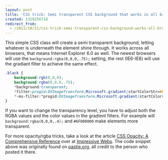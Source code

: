 ```yaml
---
layout: post
title: 'CSS trick: Semi transparent CSS background that works in all browsers'
created: 1319256718
redirect_from:
  - /2011/10/21/css-trick-semi-transparent-css-background-works-all-browsers/
---
```

This simple CSS class will create a semi transparent background, letting whatever is underneath the element shine through. It works across all browsers, that means Internet Explorer 6.0 as well. The newest browsers will use the `background:rgba(0,0,0,.75);` setting, the rest (IE6-IE8) will use the gradiant filter to achieve the same effect.

<!--break-->

```css
.black {
    background:rgb(0,0,0);
    background:rgba(0,0,0,.75);
    *background:transparent;
    *filter:progid:DXImageTransform.Microsoft.gradient(startColorStr=#BF000000,endColorStr=#BF000000);
    *-ms-filter:"progid:DXImageTransform.Microsoft.gradient(startColorstr=#BF000000,endColorstr=#BF000000)";
}
```

If you want to change the transparency level, you have to adjust both the RGBA values and the color values in the gradient filters. For example will `background:rgba(0,0,0,.4);` and `#6F000000` make elements more transparent.

For more opacity/rgba tricks, take a look at the article [CSS Opacity: A Comprehensive Reference](http://www.impressivewebs.com/css-opacity-reference/) over at [Impressive Webs](http://www.impressivewebs.com). The code snippet above was originally found on [pastie.org](http://pastie.org/866475), all credit to the person who posted it there.
